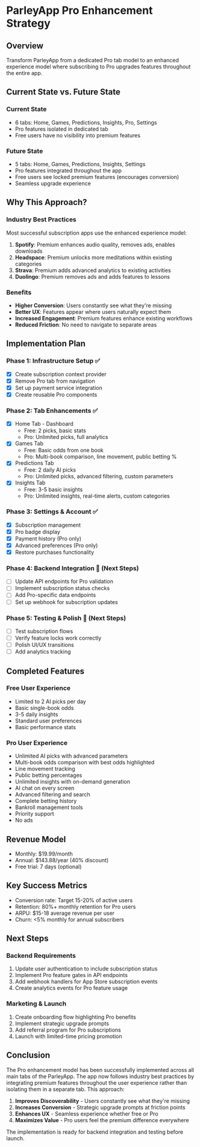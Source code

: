 # ParleyApp Pro Enhancement Strategy

## Overview
Transform ParleyApp from a dedicated Pro tab model to an enhanced experience model where subscribing to Pro upgrades features throughout the entire app.

## Current State vs. Future State

### Current State
- 6 tabs: Home, Games, Predictions, Insights, Pro, Settings
- Pro features isolated in dedicated tab
- Free users have no visibility into premium features

### Future State
- 5 tabs: Home, Games, Predictions, Insights, Settings
- Pro features integrated throughout the app
- Free users see locked premium features (encourages conversion)
- Seamless upgrade experience

## Why This Approach?

### Industry Best Practices
Most successful subscription apps use the enhanced experience model:

1. **Spotify**: Premium enhances audio quality, removes ads, enables downloads
2. **Headspace**: Premium unlocks more meditations within existing categories
3. **Strava**: Premium adds advanced analytics to existing activities
4. **Duolingo**: Premium removes ads and adds features to lessons

### Benefits
- **Higher Conversion**: Users constantly see what they're missing
- **Better UX**: Features appear where users naturally expect them
- **Increased Engagement**: Premium features enhance existing workflows
- **Reduced Friction**: No need to navigate to separate areas

## Implementation Plan

### Phase 1: Infrastructure Setup ✅
- [x] Create subscription context provider
- [x] Remove Pro tab from navigation
- [x] Set up payment service integration
- [x] Create reusable Pro components

### Phase 2: Tab Enhancements ✅
- [x] Home Tab - Dashboard
  - Free: 2 picks, basic stats
  - Pro: Unlimited picks, full analytics
- [x] Games Tab
  - Free: Basic odds from one book
  - Pro: Multi-book comparison, line movement, public betting %
- [x] Predictions Tab
  - Free: 2 daily AI picks
  - Pro: Unlimited picks, advanced filtering, custom parameters
- [x] Insights Tab
  - Free: 3-5 basic insights
  - Pro: Unlimited insights, real-time alerts, custom categories

### Phase 3: Settings & Account ✅
- [x] Subscription management
- [x] Pro badge display
- [x] Payment history (Pro only)
- [x] Advanced preferences (Pro only)
- [x] Restore purchases functionality

### Phase 4: Backend Integration 🚧 (Next Steps)
- [ ] Update API endpoints for Pro validation
- [ ] Implement subscription status checks
- [ ] Add Pro-specific data endpoints
- [ ] Set up webhook for subscription updates

### Phase 5: Testing & Polish 🚧 (Next Steps)
- [ ] Test subscription flows
- [ ] Verify feature locks work correctly
- [ ] Polish UI/UX transitions
- [ ] Add analytics tracking

## Completed Features

### Free User Experience
- Limited to 2 AI picks per day
- Basic single-book odds
- 3-5 daily insights
- Standard user preferences
- Basic performance stats

### Pro User Experience
- Unlimited AI picks with advanced parameters
- Multi-book odds comparison with best odds highlighted
- Line movement tracking
- Public betting percentages
- Unlimited insights with on-demand generation
- AI chat on every screen
- Advanced filtering and search
- Complete betting history
- Bankroll management tools
- Priority support
- No ads

## Revenue Model
- Monthly: $19.99/month
- Annual: $143.88/year (40% discount)
- Free trial: 7 days (optional)

## Key Success Metrics
- Conversion rate: Target 15-20% of active users
- Retention: 80%+ monthly retention for Pro users
- ARPU: $15-18 average revenue per user
- Churn: <5% monthly for annual subscribers

## Next Steps

### Backend Requirements
1. Update user authentication to include subscription status
2. Implement Pro feature gates in API endpoints
3. Add webhook handlers for App Store subscription events
4. Create analytics events for Pro feature usage

### Marketing & Launch
1. Create onboarding flow highlighting Pro benefits
2. Implement strategic upgrade prompts
3. Add referral program for Pro subscriptions
4. Launch with limited-time pricing promotion

## Conclusion

The Pro enhancement model has been successfully implemented across all main tabs of the ParleyApp. The app now follows industry best practices by integrating premium features throughout the user experience rather than isolating them in a separate tab. This approach:

1. **Improves Discoverability** - Users constantly see what they're missing
2. **Increases Conversion** - Strategic upgrade prompts at friction points
3. **Enhances UX** - Seamless experience whether free or Pro
4. **Maximizes Value** - Pro users feel the premium difference everywhere

The implementation is ready for backend integration and testing before launch. 